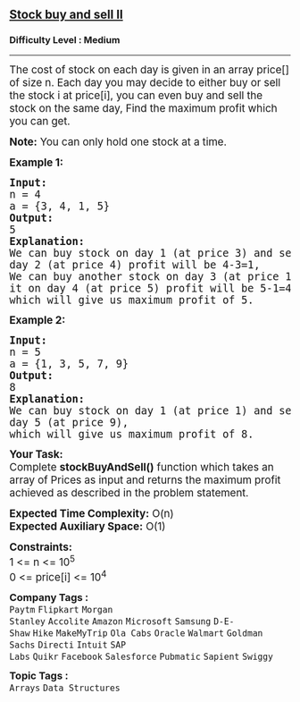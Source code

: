 <h2><a href="https://practice.geeksforgeeks.org/problems/stock-buy-and-sell2615/1">Stock buy and sell II</a></h2><h3>Difficulty Level : Medium</h3><hr><div class="problems_problem_content__Xm_eO"><p><span style="font-size: 14pt;">The cost of stock on each day is given in an array price[] of size n. Each day you may decide to either buy or sell the stock i at price[i], you can even buy and sell the stock on the same day, Find the maximum profit which you can get.</span></p>
<p><span style="font-size: 14pt;"><strong>Note:</strong>&nbsp;You can only hold one stock at a time.</span></p>
<p><span style="font-size: 14pt;"><strong>Example 1:</strong></span></p>
<pre style="position: relative;"><span style="font-size: 14pt;"><strong>Input:</strong></span><br><span style="font-size: 14pt;">n = 4</span><br><span style="font-size: 14pt;">a = {3, 4, 1, 5}</span><br><span style="font-size: 14pt;"><strong>Output:</strong></span><br><span style="font-size: 14pt;">5</span><br><span style="font-size: 14pt;"><strong>Explanation:</strong></span><br><span style="font-size: 14pt;">We can buy stock on day 1 (at price 3) and sell it on </span><br><span style="font-size: 14pt;">day 2 (at price 4) profit will be 4-3=1,&nbsp;</span><br><span style="font-size: 14pt;">We can buy another stock on day 3 (at price 1) and sell </span><br><span style="font-size: 14pt;">it on day 4 (at price 5) profit will be 5-1=4,&nbsp;</span><br><span style="font-size: 14pt;">which will give us maximum profit of 5.</span><div class="open_grepper_editor" title="Edit &amp; Save To Grepper"></div></pre>
<p><span style="font-size: 14pt;"><strong>Example 2:</strong></span></p>
<pre style="position: relative;"><span style="font-size: 14pt;"><strong>Input:</strong></span><br><span style="font-size: 14pt;">n = 5</span><br><span style="font-size: 14pt;">a = {1, 3, 5, 7, 9}</span><br><span style="font-size: 14pt;"><strong>Output:</strong></span><br><span style="font-size: 14pt;">8</span><br><span style="font-size: 14pt;"><strong>Explanation:</strong></span><br><span style="font-size: 14pt;">We can buy stock on day 1 (at price 1) and sell it on </span><br><span style="font-size: 14pt;">day 5 (at price 9),&nbsp;</span><br><span style="font-size: 14pt;">which will give us maximum profit of 8.</span><div class="open_grepper_editor" title="Edit &amp; Save To Grepper"></div></pre>
<p><span style="font-size: 14pt;"><strong>Your Task:</strong></span><br><span style="font-size: 14pt;">Complete&nbsp;<strong>stockBuyAndSell()</strong>&nbsp;function which takes an array of Prices as input and returns the maximum profit achieved as described in the problem statement.</span></p>
<p><span style="font-size: 14pt;"><strong>Expected Time Complexity:</strong>&nbsp;O(n)</span><br><span style="font-size: 14pt;"><strong>Expected Auxiliary Space:</strong>&nbsp;O(1)</span></p>
<p><span style="font-size: 14pt;"><strong>Constraints:</strong></span><br><span style="font-size: 14pt;">1 &lt;= n &lt;= 10<sup>5</sup></span><br><span style="font-size: 14pt;">0 &lt;= price[i] &lt;= 10<sup>4</sup></span></p></div><p><span style=font-size:18px><strong>Company Tags : </strong><br><code>Paytm</code>&nbsp;<code>Flipkart</code>&nbsp;<code>Morgan Stanley</code>&nbsp;<code>Accolite</code>&nbsp;<code>Amazon</code>&nbsp;<code>Microsoft</code>&nbsp;<code>Samsung</code>&nbsp;<code>D-E-Shaw</code>&nbsp;<code>Hike</code>&nbsp;<code>MakeMyTrip</code>&nbsp;<code>Ola Cabs</code>&nbsp;<code>Oracle</code>&nbsp;<code>Walmart</code>&nbsp;<code>Goldman Sachs</code>&nbsp;<code>Directi</code>&nbsp;<code>Intuit</code>&nbsp;<code>SAP Labs</code>&nbsp;<code>Quikr</code>&nbsp;<code>Facebook</code>&nbsp;<code>Salesforce</code>&nbsp;<code>Pubmatic</code>&nbsp;<code>Sapient</code>&nbsp;<code>Swiggy</code>&nbsp;<br><p><span style=font-size:18px><strong>Topic Tags : </strong><br><code>Arrays</code>&nbsp;<code>Data Structures</code>&nbsp;